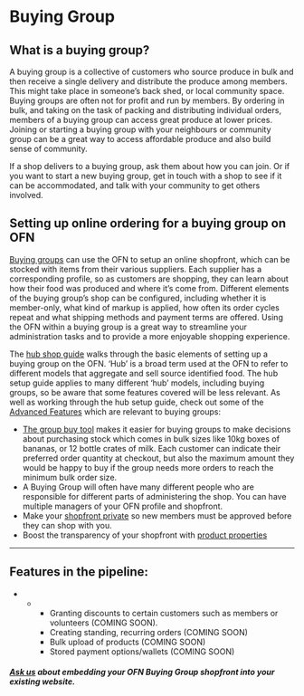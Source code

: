 # Buying Group
## What is a buying group?

A buying group is a collective of customers who source produce in bulk and then receive a single delivery and distribute the produce among members. This might take place in someone’s back shed, or local community space. Buying groups are often not for profit and run by members. By ordering in bulk, and taking on the task of packing and distributing individual orders, members of a buying group can access great produce at lower prices. Joining or starting a buying group with your neighbours or community group can be a great way to access affordable produce and also build sense of community.

If a shop delivers to a buying group, ask them about how you can join. Or if you want to start a new buying group, get in touch with a shop to see if it can be accommodated, and talk with your community to get others involved.

## Setting up online ordering for a buying group on OFN

[Buying groups](/consumer-buying-groups.md) can use the OFN to setup an online shopfront, which can be stocked with items from their various suppliers. Each supplier has a corresponding profile, so as customers are shopping, they can learn about how their food was produced and where it’s come from. Different elements of the buying group’s shop can be configured, including whether it is member-only, what kind of markup is applied, how often its order cycles repeat and what shipping methods and payment terms are offered. Using the OFN within a buying group is a great way to streamline your administration tasks and to provide a more enjoyable shopping experience.

The [hub shop guide](/hubs-set-up-guide.md) walks through the basic elements of setting up a buying group on the OFN. ‘Hub’ is a broad term used at the OFN to refer to different models that aggregate and sell source identified food. The hub setup guide applies to many different ‘hub’ models, including buying groups, so be aware that some features covered will be less relevant. As well as working through the hub setup guide, check out some of the [Advanced Features](/advanced-features.md) which are relevant to buying groups:

* [The group buy tool](/group-buy.md) makes it easier for buying groups to make decisions about purchasing stock which comes in bulk sizes like 10kg boxes of bananas, or 12 bottle crates of milk. Each customer can indicate their preferred order quantity at checkout, but also the maximum amount they would be happy to buy if the group needs more orders to reach the minimum bulk order size.
* A Buying Group will often have many different people who are responsible for different parts of administering the shop. You can have multiple managers of your OFN profile and shopfront.
* Make your 
  [shopfront private](/private-shopfront.md) 
  so new members must be approved before they can shop with you.
* Boost the transparency of your shopfront with 
  [product properties](/product-properties.md)

---

## Features in the pipeline:

* * * Granting discounts to certain customers such as members or volunteers \(COMING SOON\).
    * Creating standing, recurring orders \(COMING SOON\)
    * Bulk upload of products \(COMING SOON\)
    * Stored payment options/wallets \(COMING SOON\)

##### [Ask us](mailto:hello@openfoodnetwork.org) about embedding your OFN Buying Group shopfront into your existing website.



